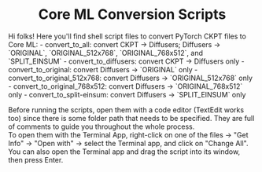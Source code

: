 <h1 align="center">Core ML Conversion Scripts</h1>
Hi folks! Here you'll find shell script files to convert PyTorch CKPT files to Core ML:
- convert_to_all: convert CKPT → Diffusers; Diffusers → `ORIGINAL`, `ORIGINAL_512x768`, `ORIGINAL_768x512`, and `SPLIT_EINSUM`
- convert_to_diffusers: convert CKPT → Diffusers only
- convert_to_original: convert Diffusers → `ORIGINAL` only
- convert_to_original_512x768: convert Diffusers → `ORIGINAL_512x768` only
- convert_to_original_768x512: convert Diffusers → `ORIGINAL_768x512` only
- convert_to_split-einsum: convert Diffusers → `SPLIT_EINSUM` only

Before running the scripts, open them with a code editor (TextEdit works too) since there is some folder path that needs to be specified. They are full of comments to guide you throughout the whole process.\
To open them with the Terminal App, right-click on one of the files → "Get Info" → "Open with" → select the Terminal app, and click on "Change All". You can also open the Terminal app and drag the script into its window, then press Enter.